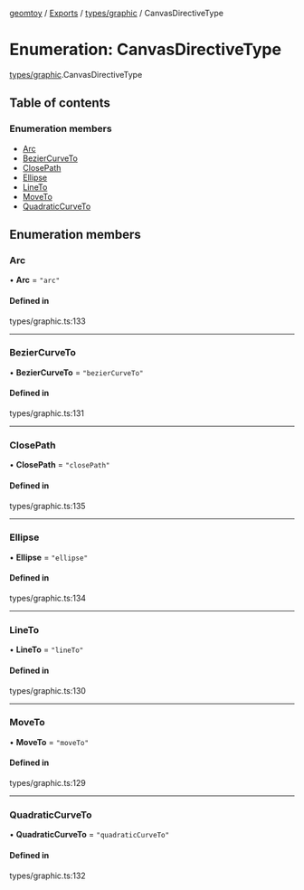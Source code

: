 [geomtoy](../README.md) / [Exports](../modules.md) / [types/graphic](../modules/types_graphic.md) / CanvasDirectiveType

# Enumeration: CanvasDirectiveType

[types/graphic](../modules/types_graphic.md).CanvasDirectiveType

## Table of contents

### Enumeration members

- [Arc](types_graphic.CanvasDirectiveType.md#arc)
- [BezierCurveTo](types_graphic.CanvasDirectiveType.md#beziercurveto)
- [ClosePath](types_graphic.CanvasDirectiveType.md#closepath)
- [Ellipse](types_graphic.CanvasDirectiveType.md#ellipse)
- [LineTo](types_graphic.CanvasDirectiveType.md#lineto)
- [MoveTo](types_graphic.CanvasDirectiveType.md#moveto)
- [QuadraticCurveTo](types_graphic.CanvasDirectiveType.md#quadraticcurveto)

## Enumeration members

### Arc

• **Arc** = `"arc"`

#### Defined in

types/graphic.ts:133

___

### BezierCurveTo

• **BezierCurveTo** = `"bezierCurveTo"`

#### Defined in

types/graphic.ts:131

___

### ClosePath

• **ClosePath** = `"closePath"`

#### Defined in

types/graphic.ts:135

___

### Ellipse

• **Ellipse** = `"ellipse"`

#### Defined in

types/graphic.ts:134

___

### LineTo

• **LineTo** = `"lineTo"`

#### Defined in

types/graphic.ts:130

___

### MoveTo

• **MoveTo** = `"moveTo"`

#### Defined in

types/graphic.ts:129

___

### QuadraticCurveTo

• **QuadraticCurveTo** = `"quadraticCurveTo"`

#### Defined in

types/graphic.ts:132

